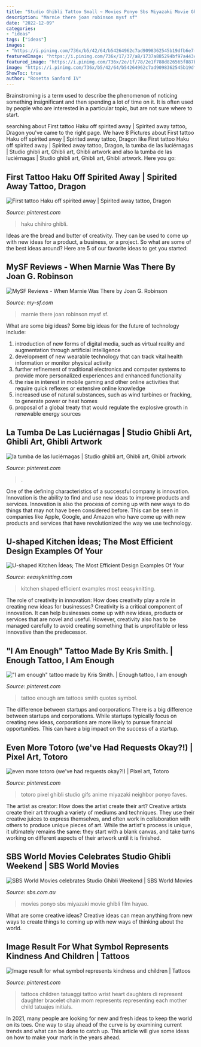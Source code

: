 ```yaml
---
title: "Studio Ghibli Tattoo Small ~ Movies Ponyo Sbs Miyazaki Movie Ghibli Film Hayao"
description: "Marnie there joan robinson mysf sf"
date: "2022-12-09"
categories:
- "ideas"
tags: ["ideas"]
images:
- "https://i.pinimg.com/736x/b5/42/64/b54264962c7ad9098362545b19dfb6e7--children-tattoos-for-moms-ideas-mother-children-tattoo-ideas.jpg"
featuredImage: "https://i.pinimg.com/736x/17/37/a8/1737a885294bf97a443c8da96d8a740c.jpg"
featured_image: "https://i.pinimg.com/736x/2e/1f/78/2e1f788d826565f887b857ac116cbf4c.jpg"
image: "https://i.pinimg.com/736x/b5/42/64/b54264962c7ad9098362545b19dfb6e7--children-tattoos-for-moms-ideas-mother-children-tattoo-ideas.jpg"
ShowToc: true
author: "Rosetta Sanford IV"
---
```



Brainstroming is a term used to describe the phenomenon of noticing something insignificant and then spending a lot of time on it. It is often used by people who are interested in a particular topic, but are not sure where to start.

	

		
searching about First tattoo Haku off spirited away | Spirited away tattoo, Dragon you've came to the right page. We have 8 Pictures about First tattoo Haku off spirited away | Spirited away tattoo, Dragon like First tattoo Haku off spirited away | Spirited away tattoo, Dragon, la tumba de las luciérnagas | Studio ghibli art, Ghibli art, Ghibli artwork and also la tumba de las luciérnagas | Studio ghibli art, Ghibli art, Ghibli artwork. Here you go:
		
    
## First Tattoo Haku Off Spirited Away | Spirited Away Tattoo, Dragon

<img loading=lazy src="https://i.pinimg.com/736x/17/37/a8/1737a885294bf97a443c8da96d8a740c.jpg" onerror="this.onerror=null;this.src='https://tse1.mm.bing.net/th?id=OIP.C3mWlPsGAc1jZkTRN5XP1wHaOt&amp;pid=15.1';" alt="First tattoo Haku off spirited away | Spirited away tattoo, Dragon">

_Source: pinterest.com_

>haku chihiro ghibli. 

	

Ideas are the bread and butter of creativity. They can be used to come up with new ideas for a product, a business, or a project. So what are some of the best ideas around? Here are 5 of our favorite ideas to get you started:

    
## MySF Reviews - When Marnie Was There By Joan G. Robinson

<img loading=lazy src="http://www.my-sf.com/wp-content/uploads/2014/08/image.jpg" onerror="this.onerror=null;this.src='https://tse4.mm.bing.net/th?id=OIP.GOrxvbbJx_4fmO5vGgq2CAHaLb&amp;pid=15.1';" alt="MySF Reviews - When Marnie Was There by Joan G. Robinson">

_Source: my-sf.com_

>marnie there joan robinson mysf sf. 

	

What are some big ideas?
Some big ideas for the future of technology include: 
1) introduction of new forms of digital media, such as virtual reality and augmentation through artificial intelligence 
2) development of new wearable technology that can track vital health information or monitor physical activity 
3) further refinement of traditional electronics and computer systems to provide more personalized experiences and enhanced functionality 
4) the rise in interest in mobile gaming and other online activities that require quick reflexes or extensive online knowledge 
5) increased use of natural substances, such as wind turbines or fracking, to generate power or heat homes 
6) proposal of a global treaty that would regulate the explosive growth in renewable energy sources

    
## La Tumba De Las Luciérnagas | Studio Ghibli Art, Ghibli Art, Ghibli Artwork

<img loading=lazy src="https://i.pinimg.com/736x/2e/1f/78/2e1f788d826565f887b857ac116cbf4c.jpg" onerror="this.onerror=null;this.src='https://tse3.mm.bing.net/th?id=OIP.5N-bXdXrDTkKe1w6J7ySIQHaLH&amp;pid=15.1';" alt="la tumba de las luciérnagas | Studio ghibli art, Ghibli art, Ghibli artwork">

_Source: pinterest.com_

>. 

	

One of the defining characteristics of a successful company is innovation. Innovation is the ability to find and use new ideas to improve products and services. Innovation is also the process of coming up with new ways to do things that may not have been considered before. This can be seen in companies like Apple, Google, and Amazon who have come up with new products and services that have revolutionized the way we use technology.

    
## U-shaped Kitchen İdeas; The Most Efficient Design Examples Of Your

<img loading=lazy src="https://www.eeasyknitting.com/wp-content/uploads/2019/03/kitchen_posts_daily_51520515_1980807845557634_6396213334226153876_n.jpg" onerror="this.onerror=null;this.src='https://tse1.mm.bing.net/th?id=OIP.wqf6XtJlVXeHCYyyyhCHFQHaLJ&amp;pid=15.1';" alt="U-shaped Kitchen İdeas; The Most Efficient Design Examples Of Your">

_Source: eeasyknitting.com_

>kitchen shaped efficient examples most eeasyknitting. 

	

The role of creativity in innovation: How does creativity play a role in creating new ideas for businesses?
Creativity is a critical component of innovation. It can help businesses come up with new ideas, products or services that are novel and useful. However, creativity also has to be managed carefully to avoid creating something that is unprofitable or less innovative than the predecessor.

    
## &quot;I Am Enough&quot; Tattoo Made By Kris Smith. | Enough Tattoo, I Am Enough

<img loading=lazy src="https://i.pinimg.com/736x/bf/4c/c3/bf4cc35a1247963bc9af1d56d5016e4e--i-am-tattoo-i-am-enough-tattoo.jpg" onerror="this.onerror=null;this.src='https://tse3.mm.bing.net/th?id=OIP.Xd4vuu_mm7QTgIsO7N_EGQHaJ3&amp;pid=15.1';" alt="&quot;I am enough&quot; tattoo made by Kris Smith. | Enough tattoo, I am enough">

_Source: pinterest.com_

>tattoo enough am tattoos smith quotes symbol. 

	

The difference between startups and corporations
There is a big difference between startups and corporations. While startups typically focus on creating new ideas, corporations are more likely to pursue financial opportunities. This can have a big impact on the success of a startup.

    
## Even More Totoro (we&#039;ve Had Requests Okay?!) | Pixel Art, Totoro

<img loading=lazy src="https://i.pinimg.com/736x/2d/92/ac/2d92accdc77f74ad3949c6edb5b49686--totoro-ponyo.jpg" onerror="this.onerror=null;this.src='https://tse1.mm.bing.net/th?id=OIP.7TFEuIAZpiECgUIfci5giwHaEc&amp;pid=15.1';" alt="even more totoro (we&#039;ve had requests okay?!) | Pixel art, Totoro">

_Source: pinterest.com_

>totoro pixel ghibli studio gifs anime miyazaki neighbor ponyo faves. 

	

The artist as creator: How does the artist create their art?
Creative artists create their art through a variety of mediums and techniques. They use their creative juices to express themselves, and often work in collaboration with others to produce unique pieces of art. While the artist's process is unique, it ultimately remains the same: they start with a blank canvas, and take turns working on different aspects of their artwork until it is finished.

    
## SBS World Movies Celebrates Studio Ghibli Weekend | SBS World Movies

<img loading=lazy src="https://www.sbs.com.au/movies/sites/sbs.com.au.film/files/ponyo.full_.332292_0.jpg" onerror="this.onerror=null;this.src='https://tse3.mm.bing.net/th?id=OIP.jrczrKsXA4f-sJjO_vK_MAHaD3&amp;pid=15.1';" alt="SBS World Movies celebrates Studio Ghibli Weekend | SBS World Movies">

_Source: sbs.com.au_

>movies ponyo sbs miyazaki movie ghibli film hayao. 

	

What are some creative ideas?
Creative ideas can mean anything from new ways to create things to coming up with new ways of thinking about the world.

    
## Image Result For What Symbol Represents Kindness And Children | Tattoos

<img loading=lazy src="https://i.pinimg.com/736x/b5/42/64/b54264962c7ad9098362545b19dfb6e7--children-tattoos-for-moms-ideas-mother-children-tattoo-ideas.jpg" onerror="this.onerror=null;this.src='https://tse4.mm.bing.net/th?id=OIP._Gb6y9pLBCoxjXjumRfIYQAAAA&amp;pid=15.1';" alt="Image result for what symbol represents kindness and children | Tattoos">

_Source: pinterest.com_

>tattoos children tatuaggi tattoo wrist heart daughters di represent daughter bracelet chain mom represents representing each mother child tatuajes initials. 

	

In 2021, many people are looking for new and fresh ideas to keep the world on its toes. One way to stay ahead of the curve is by examining current trends and what can be done to catch up. This article will give some ideas on how to make your mark in the years ahead.

